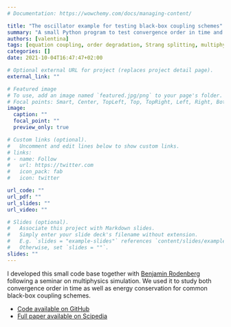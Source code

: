 ```yaml
---
# Documentation: https://wowchemy.com/docs/managing-content/

title: "The oscillator example for testing black-box coupling schemes"
summary: "A small Python program to test convergence order in time and energy conservation for a simple ODE system."
authors: [valentina]
tags: [equation coupling, order degradation, Strang splitting, multiphysics, waveform iterations, co-simulation, Python]
categories: []
date: 2021-10-04T16:47:47+02:00

# Optional external URL for project (replaces project detail page).
external_link: ""

# Featured image
# To use, add an image named `featured.jpg/png` to your page's folder.
# Focal points: Smart, Center, TopLeft, Top, TopRight, Left, Right, BottomLeft, Bottom, BottomRight.
image:
  caption: ""
  focal_point: ""
  preview_only: true

# Custom links (optional).
#   Uncomment and edit lines below to show custom links.
# links:
# - name: Follow
#   url: https://twitter.com
#   icon_pack: fab
#   icon: twitter

url_code: ""
url_pdf: ""
url_slides: ""
url_video: ""

# Slides (optional).
#   Associate this project with Markdown slides.
#   Simply enter your slide deck's filename without extension.
#   E.g. `slides = "example-slides"` references `content/slides/example-slides.md`.
#   Otherwise, set `slides = ""`.
slides: ""
---
```


I developed this small code base together with [Benjamin Rodenberg](https://www.cs.cit.tum.de/sccs/personen/benjamin-rodenberg/) following a seminar on multiphysics simulation.
We used it to study both convergence order in time as well as energy conservation for common black-box coupling schemes.

- [Code available on GitHub](https://github.com/valentinaschueller/oscillator-example)
- [Full paper available on Scipedia](https://www.scipedia.com/public/Rodenberg_2022a)
